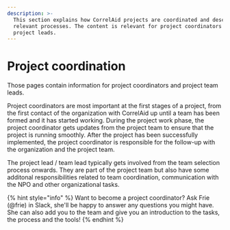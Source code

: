 ```yaml
---
description: >-
  This section explains how CorrelAid projects are coordinated and describes the
  relevant processes. The content is relevant for project coordinators and
  project leads.
---
```


# Project coordination

Those pages contain information for project coordinators and project team leads. 

Project coordinators are most important at the first stages of a project, from the first contact of the organization with CorrelAid up until a team has been formed and it has started working. During the project work phase, the project coordinator gets updates from the project team to ensure that the project is running smoothly. After the project has been successfully implemented, the project coordinator is responsible for the follow-up with the organization and the project team.

The project lead / team lead typically gets involved from the team selection process onwards. They are part of the project team but also have some additonal responsibilities related to team coordination, communication with the NPO and other organizational tasks.

{% hint style="info" %}
Want to become a project coordinator? Ask Frie \(@frie\) in Slack, she'll be happy to answer any questions you might have. She can also add you to the team and give you an introduction to the tasks, the process and the tools! 
{% endhint %}



